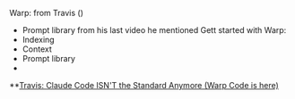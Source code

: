 Warp:
from Travis ()
- Prompt library from his last video he mentioned
Gett started with Warp:
- Indexing
- Context
- Prompt library
- 

**<a href="https://www.youtube.com/watch?v=2uMpOK3tsfA">Travis: Claude Code ISN'T the Standard Anymore (Warp Code is here)</a>
